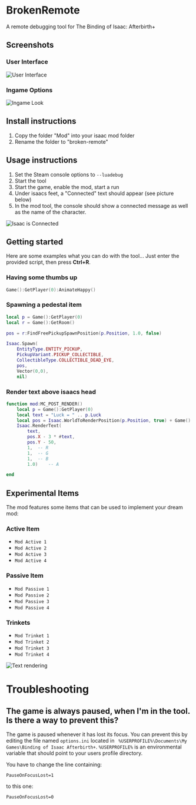 # BrokenRemote
A remote debugging tool for The Binding of Isaac: Afterbirth+


## Screenshots

### User Interface
![User Interface](https://puu.sh/tfig6/bb77592aae.png)

### Ingame Options
![Ingame Look](https://puu.sh/tfFRQ/77269d8c9d.png)

## Install instructions

1. Copy the folder "Mod" into your isaac mod folder
2. Rename the folder to "broken-remote"

## Usage instructions

1. Set the Steam console options to `--luadebug`
2. Start the tool
3. Start the game, enable the mod, start a run
4. Under isaacs feet, a "Connected" text should appear (see picture below)
5. In the mod tool, the console should show a connected message as well as the name of the character.

![Isaac is Connected](https://puu.sh/teMkw/2a0a0bd421.png)

## Getting started

Here are some examples what you can do with the tool... Just enter the provided script, then press **Ctrl+R**.

### Having some thumbs up

```lua
Game():GetPlayer(0):AnimateHappy()
```

### Spawning a pedestal item
```lua
local p = Game():GetPlayer(0)
local r = Game():GetRoom()

pos = r:FindFreePickupSpawnPosition(p.Position, 1.0, false)

Isaac.Spawn(
	EntityType.ENTITY_PICKUP,
	PickupVariant.PICKUP_COLLECTIBLE,
	CollectibleType.COLLECTIBLE_DEAD_EYE,
	pos,
	Vector(0,0),
	nil)
``` 

### Render text above isaacs head

```lua
function mod:MC_POST_RENDER()
	local p = Game():GetPlayer(0)
	local text = "Luck = " .. p.Luck
	local pos = Isaac.WorldToRenderPosition(p.Position, true) + Game():GetRoom():GetRenderScrollOffset()
	Isaac.RenderText(
		text,
		pos.X - 3 * #text, 
		pos.Y - 50,
		1,	-- R
		1,	-- G
		1,	-- B
		1.0)	-- A

end
```

## Experimental Items
The mod features some items that can be used to implement your dream mod:

### Active Item

- `Mod Active 1`
- `Mod Active 2`
- `Mod Active 3`
- `Mod Active 4`

### Passive Item

- `Mod Passive 1`
- `Mod Passive 2`
- `Mod Passive 3`
- `Mod Passive 4`

### Trinkets

- `Mod Trinket 1`
- `Mod Trinket 2`
- `Mod Trinket 3`
- `Mod Trinket 4`

![Text rendering](https://puu.sh/teN4c/1849c2765b.png)

# Troubleshooting

## The game is always paused, when I'm in the tool. Is there a way to prevent this?

The game is paused whenever it has lost its focus. You can prevent this by editing the file named `options.ini` located in ` %USERPROFILE%\Documents\My Games\Binding of Isaac Afterbirth+`. `%USERPROFILE%` is an environmental variable that should point to your users profile directory.

You have to change the line containing:

```
PauseOnFocusLost=1
``` 

to this one:

```
PauseOnFocusLost=0
``` 
